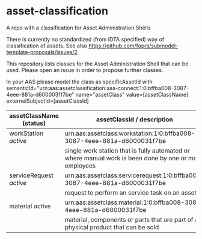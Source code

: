 # asset-classification
A repo with a classification for Asset Administration Shells

There is currently no standardized (from IDTA specified) way of classification of assets. See also https://github.com/foprs/submodel-template-proposals/issues/2

This repository lists classes for the Asset Administration Shell that can be used. Please open an issue in order to propose further classes.

In your AAS please model the class as specificAssetId with 
semanticId="urn:aas:assetclassification:aas-connect:1:0:bffba008-3087-4eee-881a-d6000031f7be"
name="assetClass"
value=[assetClassName] 
externelSubjectId=[assetClassId]

| assetClassName (status)     | assetClassId / description                                                  | 
| --------------------------- | --------------------------------------------------------------------------- | 
| workStation *active*        | urn:aas:assetclass:workstation:1:0:bffba008-3087-4eee-881a-d6000031f7be     |
|                             |single work station that is fully automated or where manual work is been done by one or more employees    
| serviceRequest *active*     | urn:aas:assetclass:servicerequest:1:0:bffba008-3087-4eee-881a-d6000031f7be  |
|                             |request to perform an service task on an asset    
| material *active*           | urn:aas:assetclass:material:1:0:bffba008-3087-4eee-881a-d6000031f7be  |
|                             |material, components or parts that are part of a physical product that can be sold 
